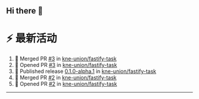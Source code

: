 ## Hi there 👋

<!--

**Here are some ideas to get you started:**

🙋‍♀️ A short introduction - what is your organization all about?
🌈 Contribution guidelines - how can the community get involved?
👩‍💻 Useful resources - where can the community find your docs? Is there anything else the community should know?
🍿 Fun facts - what does your team eat for breakfast?
🧙 Remember, you can do mighty things with the power of [Markdown](https://docs.github.com/github/writing-on-github/getting-started-with-writing-and-formatting-on-github/basic-writing-and-formatting-syntax)
-->


# ⚡ 最新活动

<!--START_SECTION:activity-->
1. 🎉 Merged PR [#3](https://github.com/kne-union/fastify-task/pull/3) in [kne-union/fastify-task](https://github.com/kne-union/fastify-task)
2. 💪 Opened PR [#3](https://github.com/kne-union/fastify-task/pull/3) in [kne-union/fastify-task](https://github.com/kne-union/fastify-task)
3. 🚀 Published release [0.1.0-alpha.1](https://github.com/kne-union/fastify-task/releases/tag/0.1.0-alpha.1) in [kne-union/fastify-task](https://github.com/kne-union/fastify-task)
4. 🎉 Merged PR [#2](https://github.com/kne-union/fastify-task/pull/2) in [kne-union/fastify-task](https://github.com/kne-union/fastify-task)
5. 💪 Opened PR [#2](https://github.com/kne-union/fastify-task/pull/2) in [kne-union/fastify-task](https://github.com/kne-union/fastify-task)
<!--END_SECTION:activity-->

---
